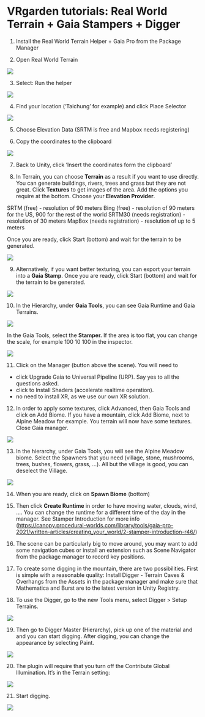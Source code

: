 # VRgarden tutorials: Real World Terrain + Gaia Stampers + Digger

1. Install the Real World Terrain Helper + Gaia Pro from the Package Manager

2. Open Real World Terrain

<p align="left"><img src="images/realworld01.jpg"/></p>

3. Select: Run the helper

<p align="left"><img src="images/realworld02.jpg"/></p>

4. Find your location (‘Taichung’ for example) and click Place Selector</p>

<p align="left"><img src="images/realworld03.jpg"/></p>

5. Choose Elevation Data (SRTM is free and Mapbox needs registering)</p>

6. Copy the coordinates to the clipboard

<p align="left"><img src="images/realworld04.jpg"/></p>

7. Back to Unity, click ‘Insert the coordinates form the clipboard’</p>

8. In Terrain, you can choose <b>Terrain</b> as a result if you want to use directly. You can generate buildings, rivers, trees and grass but they are not great. Click <b>Textures</b> to get images of the area. Add the options you require at the bottom. Choose your <b>Elevation Provider</b>.

SRTM (free) - resolution of 90 meters
Bing (free) - resolution of 90 meters for the US, 900 for the rest of the world
SRTM30 (needs registration) - resolution of 30 meters
MapBox (needs registration) - resolution of up to 5 meters

Once you are ready, click Start (bottom) and wait for the terrain to be generated.

<p align="left"><img src="images/realworld05.jpg"/></p>

9. Alternatively, if you want better texturing, you can export your terrain into a <b>Gaia Stamp</b>.
Once you are ready, click Start (bottom) and wait for the terrain to be generated.

<p align="left"><img src="images/realworld06.jpg"/></p>

10. In the Hierarchy, under <b>Gaia Tools</b>, you can see Gaia Runtime and Gaia Terrains.

<p align="left"><img src="images/realworld07.jpg"/></p>

In the Gaia Tools, select the <b>Stamper.</b> If the area is too flat, you can change the scale, for example 100 10 100 in the inspector.</p>

<p align="left"><img src="images/realworld08.jpg"/></p>

11. Click on the Manager (button above the scene). You will need to
- click Upgrade Gaia to Universal Pipeline (URP). Say yes to all the questions asked.
- click to Install Shaders (accelerate realtime operation).
- no need to install XR, as we use our own XR solution.

12. In order to apply some textures, click Advanced, then Gaia Tools and click on Add Biome. If you have a mountain, click Add Biome, next to Alpine Meadow for example. You terrain will now have some textures. Close Gaia manager.

<p align="left"><img src="images/realworld09.jpg"/></p>

13. In the hierarchy, under Gaia Tools, you will see the Alpine Meadow biome. Select the Spawners that you need (village, stone, mushrooms, trees, bushes, flowers, grass, …). All but the village is good, you can deselect the Village.

<p align="left"><img src="images/realworld10.jpg"/></p>

14. When you are ready, click on <b>Spawn Biome</b> (bottom)

15. Then click <b>Create Runtime</b> in order to have moving water, clouds, wind, …. You can change the runtime for a different time of the day in the manager. See Stamper Introduction for more info (<a href="https://canopy.procedural-worlds.com/library/tools/gaia-pro-2021/written-articles/creating_your_world/2-stamper-introduction-r46/"><span class="s2">https://canopy.procedural-worlds.com/library/tools/gaia-pro-2021/written-articles/creating_your_world/2-stamper-introduction-r46/</span></a>)</span>

16. The scene can be particularly big to move around, you may want to add some navigation cubes or install an extension such as Scene Navigator from the package manager to record key positions.

17. To create some digging in the mountain, there are two possibilities. First is simple with a reasonable quality: Install Digger - Terrain Caves &amp; Overhangs from the Assets in the package manager and make sure that Mathematica and Burst are to the latest version in Unity Registry.

18. To use the Digger, go to the new Tools menu, select Digger &gt; Setup Terrains.

<p align="left"><img src="images/realworld11.jpg"/></p>

19. Then go to Digger Master (Hierarchy), pick up one of the material and and you can start digging. After digging, you can change the appearance by selecting Paint.

<p align="left"><img src="images/realworld12.jpg"/></p>

20. The plugin will require that you turn off the Contribute Global Illumination. It’s in the Terrain setting:

<p align="left"><img src="images/realworld13.jpg"/></p>

21. Start digging.

<p align="left"><img src="images/realworld14.jpg"/></p>

